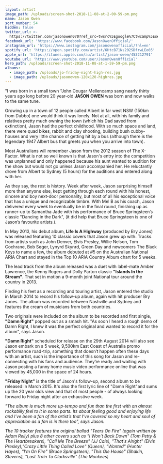 ```yaml
---
layout: artist
image_path: /uploads/screen-shot-2018-11-08-at-2-00-59-pm.png
name: Jason Owen
sort_number: 54
hidden: false
twitter_url: >-
  https://twitter.com/jasonowen070?ref_src=twsrc%5Egoogle%7Ctwcamp%5Eserp%7Ctwgr%5Eauthor
facebook_url: 'https://www.facebook.com/JasonOwenOfficial/'
instagram_url: 'https://www.instagram.com/jasonowenofficial/?hl=en'
spotify_url: 'https://open.spotify.com/artist/6HtcB71Ns292SDfrwLEo05'
apple_url: 'https://itunes.apple.com/au/artist/jason-owen/453212791'
youtube_url: 'https://www.youtube.com/user/JasonOwenOfficial'
hero_path: /uploads/screen-shot-2018-11-08-at-1-59-59-pm.png
albums:
  - image_path: /uploads/jo-friday-night-high-res.jpg
  - image_path: /uploads/jasonowen-120x120-highres.jpg
---
```


"I was born in a small town "John Cougar Mellencamp sang nearly thirty years ago long before 20 year-old **JASON OWEN** was born and now walks to the same tune.

Growing up in a town of 12 people called Albert in far west NSW (150km from Dubbo) one would think it was lonely. Not at all, with his family and relatives pretty much owning the town (which his Dad saved from extinction), Jason had the perfect childhood. With so much space and land, there were quad bikes, rabbit and clay shooting, building bush cubby-houses and very little chance of getting hit by a bus (although there is the legendary 1947 Albert bus that greets you when you arrive into town).

Most Australians will remember Jason from the 2012 season of The X-Factor. What is not so well known is that Jason's entry into the competition was unplanned and only happened because his aunt wanted to audition for the show but would not go unless Jason accompanied her. He reluctantly drove from Albert to Sydney (5 hours) for the auditions and entered along with her.

As they say, the rest is history. Week after week, Jason surprising himself more than anyone else, kept getting through each round with his honest, sincere and boy next-door personality, but most of all his exceptional voice that has a unique and recognizable timbre. With Mel B as his coach, Jason delivered every week to eventually be in the final round, finishing up as runner-up to Samantha Jade with his performance of Bruce Springsteen’s classic "Dancing in the Dark", (it did help that Bruce Springsteen is one of Jason’s favourite artists.).

In May 2013, his debut album, **Life Is A Highway** (produced by Bry Jones) was released featuring 10 classic covers that Jason grew up with. Tracks from artists such as John Denver, Elvis Presley, Willie Nelson, Tom Cochrane, Bob Seger, Lynyrd Skynrd, Green Day and newcomers The Black Keys to name a few, the album debuted at #5 on the Australian National ARIA Chart and stayed in the Top 10 ARIA Country Album chart for 5 weeks.

The lead track from the album released was a duet with label-mate Amber Lawrence, the Kenny Rogers and Dolly Parton classic **"Islands In the Stream"**. That set in motion a 9-month joint National tour around the country in 2013.

Finding his feet as a recording and touring artist, Jason entered the studio in March 2014 to record his follow-up album, again with hit producer Bry Jones. The album was recorded between Nashville and Sydney and features the cream of musicians from both countries.

Two originals were included on the album to be recorded and first single, **"Damn Right"** popped out as a smash hit. "As soon I heard a rough demo of Damn Right, I knew it was the perfect original and wanted to record it for the album", says Jason.

**"Damn Right"** scheduled for release on the 29th August 2014 will also see Jason embark on a 5 week, 9,500km East Coast of Australia promo performance road-trip, something that doesn’t happen often these days with an artist, such is the importance of this song for Jason and re-connecting with his fans and audience. They’re ready and waiting with Jason posting a funny home music video performance online that was viewed by 45,000 in the space of 24 hours.

**"Friday Night"** is the title of Jason's follow-up, second album to be released in March 2015. It's also the first lyric line of "Damn Right"and sums up the 20 year olds view and that of most people - of always looking forward to Friday night after an exhaustive week.

*"The album is much more up-tempo and fun than the first with an almost rockabilly feel to it in some parts. Its about feeling good and enjoying life and I’ve been a fan of the artist’s that I’ve covered so my heart and soul of appreciation as a fan is in there too", says Jason.*

*The 10 tracker features the original ballad "Tears On Fire" (again written by Adam Reily) plus 8 other covers such as "I Won’t Back Down" (Tom Petty & The Heartbreakers), "Call Me The Breeze" (JJ Cale), "That's Alright" (Elvis Presley),"Crazy Little Thing Called Love" (Queen), "Wanted" (Hunter Hayes), "I'm On Fire" (Bruce Springsteen), "This Ole House" (Shakin, Stevens), "Last Train To Clarksville" (The Monkees)*